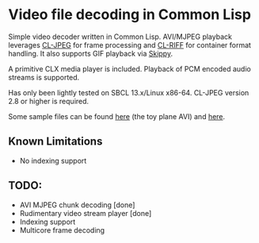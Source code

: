 # Video file decoding in Common Lisp

Simple video decoder written in Common Lisp. AVI/MJPEG playback leverages [CL-JPEG](https://github.com/sharplispers/cl-jpeg) for frame processing and [CL-RIFF](https://github.com/RobBlackwell/cl-riff) for container format handling. It also supports GIF playback via [Skippy](https://github.com/xach/skippy).

A primitive CLX media player is included. Playback of PCM encoded audio streams is supported.

Has only been lightly tested on SBCL 13.x/Linux x86-64. CL-JPEG version 2.8 or higher is required.

Some sample files can be found [here](https://cinelerra-cv.org/footage.php) (the toy plane AVI) and [here](http://jjc.freeshell.org/turning_pages.html).


## Known Limitations

* No indexing support

## TODO:

* AVI MJPEG chunk decoding [done]
* Rudimentary video stream player [done]
* Indexing support
* Multicore frame decoding
